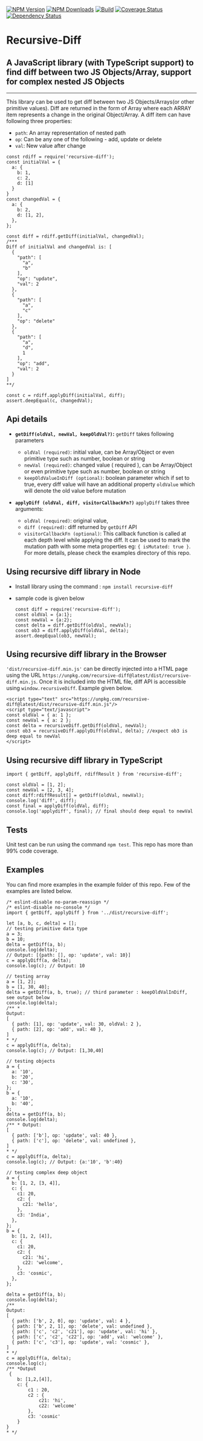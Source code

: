  [![NPM Version][npm-image]][npm-url]
  [![NPM Downloads][downloads-image]][downloads-url]
  [![Build][travis-image]][travis-url]
  [![Coverage Status][coveralls-image]][coveralls-url]
  [![Dependency Status](https://david-dm.org/cosmicanant/recursive-diff.svg)](https://david-dm.org/cosmicanant/recursive-diff)

# Recursive-Diff

## A JavaScript library (with TypeScript support) to find diff between two JS Objects/Array, support for complex nested JS Objects

* * *

This library can be used to get diff between two JS Objects/Arrays(or other primitive values). Diff are returned in the form of Array where each ARRAY item  represents a change in the original Object/Array. A diff item can have following three properties:

-   `path`: An array representation of nested path
-   `op`: Can be any one of the following - add, update or delete
-   `val`: New value after change


```
const rdiff = require('recursive-diff');
const initialVal = {
  a: {
    b: 1,
    c: 2,
    d: [1]
  }
}
const changedVal = {
  a: {
    b: 2,
    d: [1, 2],
  },
};

const diff = rdiff.getDiff(initialVal, changedVal);
/***
Diff of initialVal and changedVal is: [
  {
    "path": [
      "a",
      "b"
    ],
    "op": "update",
    "val": 2
  },
  {
    "path": [
      "a",
      "c"
    ],
    "op": "delete"
  },
  {
    "path": [
      "a",
      "d",
      1
    ],
    "op": "add",
    "val": 2
  }
]
**/

const c = rdiff.applyDiff(initialVal, diff);
assert.deepEqual(c, changedVal);

```

## Api details

-   **`getDiff(oldVal, newVal, keepOldVal?)`:** `getDiff` takes following parameters
    -   `oldVal (required)`:  initial value, can be Array/Object or even primitive type such as number, boolean or string
    -   `newVal (required)`: changed value ( required ), can be Array/Object or even primitive type such as number, boolean or string
    -   `keepOldValueInDiff (optional)`: boolean parameter which if set to true, every diff value will have an additional property `oldValue` which will denote the old value before mutation

-   **`applyDiff (oldVal, diff, visitorCallbackFn?)`** `applyDiff` takes three arguments:
    -   `oldVal (required)`: original value,
    -   `diff (required)`: diff returned by `getDiff` API
    -   `visitorCallbackFn (optional)`: This callback function is called at each depth level while applying the diff. It can be used to mark the mutation path with some meta properties eg: `{ isMutated: true }`. For more details, please check the examples directory of this repo.

## Using recursive diff library in Node

-   Install library using the command : `npm install recursive-diff`
-   sample code is given below

    ```
    const diff = require('recursive-diff');
    const oldVal = {a:1};
    const newVal = {a:2};
    const delta = diff.getDiff(oldVal, newVal);
    const ob3 = diff.applyDiff(oldVal, delta);
    assert.deepEqual(ob3, newVal);

    ```

## Using recursive diff library in the Browser

`'dist/recursive-diff.min.js'` can be directly injected into a HTML page using the URL `https://unpkg.com/recursive-diff@latest/dist/recursive-diff.min.js`. Once it is included into the HTML file, diff API is accessible using  `window.recursiveDiff`. Example given below.

    <script type="text" src="https://unpkg.com/recursive-diff@latest/dist/recursive-diff.min.js"/>
    <script type="text/javascript">
    const oldVal = { a: 1 };
    const newVal = { a: 2 };
    const delta = recursiveDiff.getDiff(oldVal, newVal);
    const ob3 = recursiveDiff.applyDiff(oldVal, delta); //expect ob3 is deep equal to newVal
    </script>

## Using recursive diff library in TypeScript

    import { getDiff, applyDiff, rdiffResult } from 'recursive-diff';

    const oldVal = [1, 2];
    const newVal = [2, 3, 4];
    const diff:rdiffResult[] = getDiff(oldVal, newVal);
    console.log('diff', diff);
    const final = applyDiff(oldVal, diff);
    console.log('applydiff', final); // final should deep equal to newVal

## Tests

Unit test can be run using the command `npm test`. This repo has more than 99% code coverage.

## Examples

You can find more examples in the example folder of this repo. Few of the examples are listed below.

```
/* eslint-disable no-param-reassign */
/* eslint-disable no-console */
import { getDiff, applyDiff } from '../dist/recursive-diff';

let [a, b, c, delta] = [];
// testing primitive data type
a = 3;
b = 10;
delta = getDiff(a, b);
console.log(delta);
// Output: [{path: [], op: 'update', val: 10}]
c = applyDiff(a, delta);
console.log(c); // Output: 10

// testing array
a = [1, 2];
b = [1, 30, 40];
delta = getDiff(a, b, true); // third parameter : keepOldValInDiff, see output below
console.log(delta);
/** *
Output:
[
  { path: [1], op: 'update', val: 30, oldVal: 2 },
  { path: [2], op: 'add', val: 40 },
]
* */
c = applyDiff(a, delta);
console.log(c); // Output: [1,30,40]

// testing objects
a = {
  a: '10',
  b: '20',
  c: '30',
};
b = {
  a: '10',
  b: '40',
};
delta = getDiff(a, b);
console.log(delta);
/** * Output:
[
  { path: ['b'], op: 'update', val: 40 },
  { path: ['c'], op: 'delete', val: undefined },
]
* */
c = applyDiff(a, delta);
console.log(c); // Output: {a:'10', 'b':40}

// testing complex deep object
a = {
  b: [1, 2, [3, 4]],
  c: {
    c1: 20,
    c2: {
      c21: 'hello',
    },
    c3: 'India',
  },
};
b = {
  b: [1, 2, [4]],
  c: {
    c1: 20,
    c2: {
      c21: 'hi',
      c22: 'welcome',
    },
    c3: 'cosmic',
  },
};

delta = getDiff(a, b);
console.log(delta);
/**
Output:
[
  { path: ['b', 2, 0], op: 'update', val: 4 },
  { path: ['b', 2, 1], op: 'delete', val: undefined },
  { path: ['c', 'c2', 'c21'], op: 'update', val: 'hi' },
  { path: ['c', 'c2', 'c22'], op: 'add', val: 'welcome' },
  { path: ['c', 'c3'], op: 'update', val: 'cosmic' },
]
* */
c = applyDiff(a, delta);
console.log(c);
/** *Output
 {
    b: [1,2,[4]],
    c: {
        c1 : 20,
        c2 : {
            c21: 'hi',
            c22: 'welcome'
        },
        c3: 'cosmic'
    }
}
* */

```

[npm-image]: https://img.shields.io/npm/v/recursive-diff.svg

[npm-url]: https://npmjs.org/package/recursive-diff

[downloads-image]: https://img.shields.io/npm/dm/recursive-diff.svg

[downloads-url]: https://npmjs.org/package/recursive-diff

[travis-image]: https://img.shields.io/travis/cosmicanant/recursive-diff/master.svg

[travis-url]: https://travis-ci.org/cosmicanant/recursive-diff

[coveralls-image]: https://coveralls.io/repos/github/cosmicanant/recursive-diff/badge.svg?branch=master

[coveralls-url]: https://coveralls.io/github/cosmicanant/recursive-diff?branch=master

